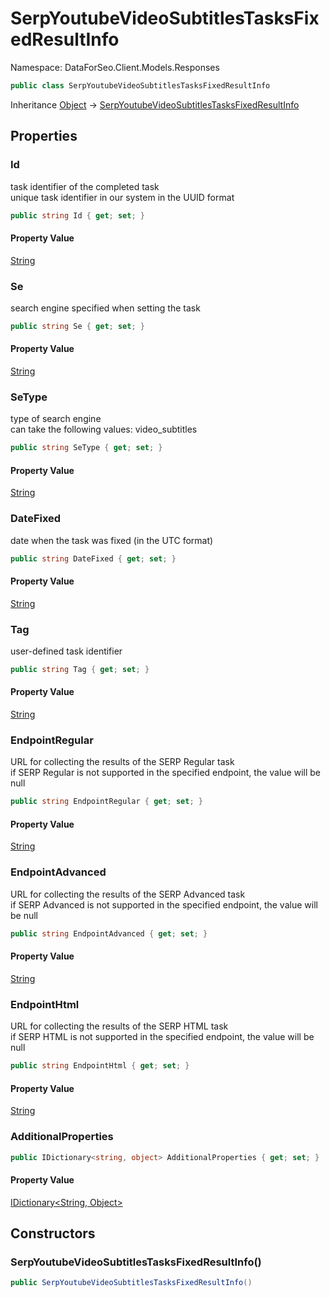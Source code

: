 # SerpYoutubeVideoSubtitlesTasksFixedResultInfo

Namespace: DataForSeo.Client.Models.Responses

```csharp
public class SerpYoutubeVideoSubtitlesTasksFixedResultInfo
```

Inheritance [Object](https://docs.microsoft.com/en-us/dotnet/api/system.object) → [SerpYoutubeVideoSubtitlesTasksFixedResultInfo](./dataforseo.client.models.responses.serpyoutubevideosubtitlestasksfixedresultinfo.md)

## Properties

### **Id**

task identifier of the completed task
 <br>unique task identifier in our system in the UUID format

```csharp
public string Id { get; set; }
```

#### Property Value

[String](https://docs.microsoft.com/en-us/dotnet/api/system.string)<br>

### **Se**

search engine specified when setting the task

```csharp
public string Se { get; set; }
```

#### Property Value

[String](https://docs.microsoft.com/en-us/dotnet/api/system.string)<br>

### **SeType**

type of search engine
 <br>can take the following values: video_subtitles

```csharp
public string SeType { get; set; }
```

#### Property Value

[String](https://docs.microsoft.com/en-us/dotnet/api/system.string)<br>

### **DateFixed**

date when the task was fixed (in the UTC format)

```csharp
public string DateFixed { get; set; }
```

#### Property Value

[String](https://docs.microsoft.com/en-us/dotnet/api/system.string)<br>

### **Tag**

user-defined task identifier

```csharp
public string Tag { get; set; }
```

#### Property Value

[String](https://docs.microsoft.com/en-us/dotnet/api/system.string)<br>

### **EndpointRegular**

URL for collecting the results of the SERP Regular task
 <br>if SERP Regular is not supported in the specified endpoint, the value will be null

```csharp
public string EndpointRegular { get; set; }
```

#### Property Value

[String](https://docs.microsoft.com/en-us/dotnet/api/system.string)<br>

### **EndpointAdvanced**

URL for collecting the results of the SERP Advanced task
 <br>if SERP Advanced is not supported in the specified endpoint, the value will be null

```csharp
public string EndpointAdvanced { get; set; }
```

#### Property Value

[String](https://docs.microsoft.com/en-us/dotnet/api/system.string)<br>

### **EndpointHtml**

URL for collecting the results of the SERP HTML task
 <br>if SERP HTML is not supported in the specified endpoint, the value will be null

```csharp
public string EndpointHtml { get; set; }
```

#### Property Value

[String](https://docs.microsoft.com/en-us/dotnet/api/system.string)<br>

### **AdditionalProperties**

```csharp
public IDictionary<string, object> AdditionalProperties { get; set; }
```

#### Property Value

[IDictionary&lt;String, Object&gt;](https://docs.microsoft.com/en-us/dotnet/api/system.collections.generic.idictionary-2)<br>

## Constructors

### **SerpYoutubeVideoSubtitlesTasksFixedResultInfo()**

```csharp
public SerpYoutubeVideoSubtitlesTasksFixedResultInfo()
```
